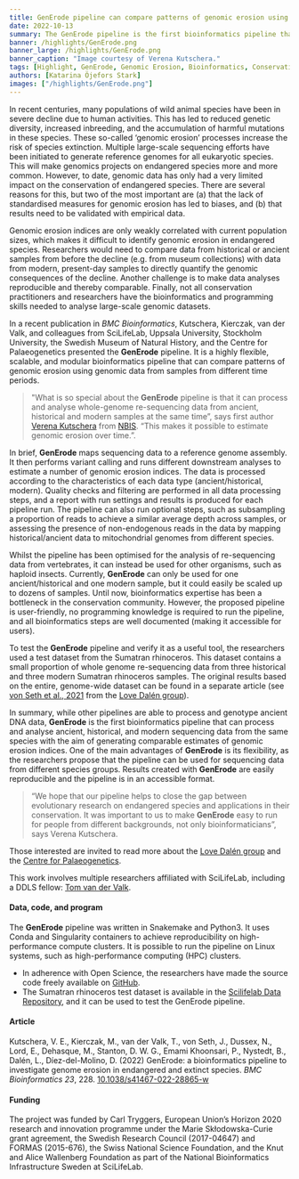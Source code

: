 ```yaml
---
title: GenErode pipeline can compare patterns of genomic erosion using genomic data from historical, ancient and modern samples
date: 2022-10-13
summary: The GenErode pipeline is the first bioinformatics pipeline that can process and analyse ancient, historical, and modern sequencing data from the same species with the aim of generating comparable estimates of genomic erosion indices.
banner: /highlights/GenErode.png
banner_large: /highlights/GenErode.png
banner_caption: "Image courtesy of Verena Kutschera."
tags: [Highlight, GenErode, Genomic Erosion, Bioinformatics, Conservation]
authors: [Katarina Öjefors Stark]
images: ["/highlights/GenErode.png"]
---
```


In recent centuries, many populations of wild animal species have been in severe decline due to human activities. This has led to reduced genetic diversity, increased inbreeding, and the accumulation of harmful mutations in these species. These so-called ‘genomic erosion’ processes increase the risk of species extinction. Multiple large-scale sequencing efforts have been initiated to generate reference genomes for all eukaryotic species. This will make genomics projects on endangered species more and more common. However, to date, genomic data has only had a very limited impact on the conservation of endangered species. There are several reasons for this, but two of the most important are (a) that the lack of standardised measures for genomic erosion has led to biases, and (b) that results need to be validated with empirical data.

Genomic erosion indices are only weakly correlated with current population sizes, which makes it difficult to identify genomic erosion in endangered species. Researchers would need to compare data from historical or ancient samples from before the decline (e.g. from museum collections) with data from modern, present-day samples to directly quantify the genomic consequences of the decline. Another challenge is to make data analyses reproducible and thereby comparable. Finally, not all conservation practitioners and researchers have the bioinformatics and programming skills needed to analyse large-scale genomic datasets.

In a recent publication in *BMC Bioinformatics*, Kutschera, Kierczak, van der Valk, and colleagues from SciLifeLab, Uppsala University, Stockholm University, the Swedish Museum of Natural History, and the Centre for Palaeogenetics presented the **GenErode** pipeline. It is a highly flexible, scalable, and modular bioinformatics pipeline that can compare patterns of genomic erosion using genomic data from samples from different time periods.

>"What is so special about the **GenErode** pipeline is that it can process and analyse whole-genome re-sequencing data from ancient, historical and modern samples at the same time”, says first author [Verena Kutschera](https://nbis.se/about/staff/verena-kutschera/) from [NBIS](https://nbis.se). “This makes it possible to estimate genomic erosion over time.”.

In brief, **GenErode** maps sequencing data to a reference genome assembly. It then performs variant calling and runs different downstream analyses to estimate a number of genomic erosion indices. The data is processed according to the characteristics of each data type (ancient/historical, modern). Quality checks and filtering are performed in all data processing steps, and a report with run settings and results is produced for each pipeline run. The pipeline can also run optional steps, such as subsampling a proportion of reads to achieve a similar average depth across samples, or assessing the presence of non-endogenous reads in the data by mapping historical/ancient data to mitochondrial genomes from different species.

Whilst the pipeline has been optimised for the analysis of re-sequencing data from vertebrates, it can instead be used for other organisms, such as haploid insects. Currently, **GenErode** can only be used for one ancient/historical and one modern sample, but it could easily be scaled up to dozens of samples. Until now, bioinformatics expertise has been a bottleneck in the conservation community. However, the proposed pipeline is user-friendly, no programming knowledge is required to run the pipeline, and all bioinformatics steps are well documented (making it accessible for users).

To test the **GenErode** pipeline and verify it as a useful tool, the researchers used a test dataset from the Sumatran rhinoceros. This dataset contains a small proportion of whole genome re-sequencing data from three historical and three modern Sumatran rhinoceros samples. The original results based on the entire, genome-wide dataset can be found in a separate article (see [von Seth et al., 2021](https://doi.org/10.1038/s41467-021-22386-8) from the [Love Dalén group](https://www.su.se/nyheter/love-dal%C3%A9n-ny-professor-vid-zoologiska-institutionen-1.609473)).

In summary, while other pipelines are able to process and genotype ancient DNA data, **GenErode** is the first bioinformatics pipeline that can process and analyse ancient, historical, and modern sequencing data from the same species with the aim of generating comparable estimates of genomic erosion indices. One of the main advantages of **GenErode** is its flexibility, as the researchers propose that the pipeline can be used for sequencing data from different species groups. Results created with **GenErode** are easily reproducible and the pipeline is in an accessible format.

>“We hope that our pipeline helps to close the gap between evolutionary research on endangered species and applications in their conservation. It was important to us to make **GenErode** easy to run for people from different backgrounds, not only bioinformaticians”, says Verena Kutschera.

Those interested are invited to read more about the [Love Dalén group](https://www.su.se/nyheter/love-dal%C3%A9n-ny-professor-vid-zoologiska-institutionen-1.609473) and the [Centre for Palaeogenetics](http://palaeogenetics.com/).

This work involves multiple researchers affiliated with SciLifeLab, including a DDLS fellow: [Tom van der Valk](https://www.scilifelab.se/news/new-ddls-fellow-tom-van-der-valk/).

#### Data, code, and program

The **GenErode** pipeline was written in Snakemake and Python3. It uses Conda and Singularity containers to achieve reproducibility on high-performance compute clusters. It is possible to run the pipeline on Linux systems, such as high-performance computing (HPC) clusters.

* In adherence with Open Science, the researchers have made the source code freely available on [GitHub](https://github.com/NBISweden/GenErode).
* The Sumatran rhinoceros test dataset is available in the [Scilifelab Data Repository](https://doi.org/10.17044/scilifelab.19248172), and it can be used to test the GenErode pipeline.

#### Article

Kutschera, V. E., Kierczak, M., van der Valk, T., von Seth, J., Dussex, N., Lord, E., Dehasque, M., Stanton, D. W. G., Emami Khoonsari, P., Nystedt, B., Dalén, L., Díez-del-Molino, D. (2022) GenErode: a bioinformatics pipeline to investigate genome erosion in endangered and extinct species. *BMC Bioinformatics 23*, 228. [10.1038/s41467-022-28865-w](https://doi.org/10.1186/s12859-022-04757-0)

#### Funding

The project was funded by Carl Tryggers, European Union’s Horizon 2020 research and innovation programme under the Marie Skłodowska-Curie grant agreement, the Swedish Research Council (2017-04647) and FORMAS (2015-676), the Swiss National Science Foundation, and the Knut and Alice Wallenberg Foundation as part of the National Bioinformatics Infrastructure Sweden at SciLifeLab.
